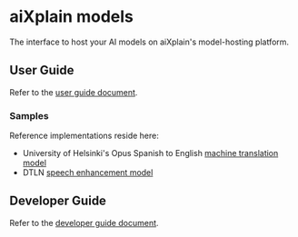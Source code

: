 # aiXplain models

The interface to host your AI models on aiXplain's model-hosting platform.

## User Guide

Refer to the [user guide document](docs/users/README.md).

### Samples

Reference implementations reside here:
 - University of Helsinki's Opus Spanish to English [machine translation model](docs/users/samples/translation)
 - DTLN [speech enhancement model](docs/users/samples/speech-enhancement)

## Developer Guide

Refer to the [developer guide document](docs/developer/README.md).
